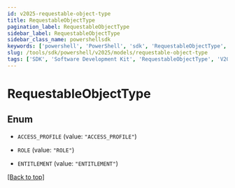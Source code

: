 ```yaml
---
id: v2025-requestable-object-type
title: RequestableObjectType
pagination_label: RequestableObjectType
sidebar_label: RequestableObjectType
sidebar_class_name: powershellsdk
keywords: ['powershell', 'PowerShell', 'sdk', 'RequestableObjectType', 'V2025RequestableObjectType'] 
slug: /tools/sdk/powershell/v2025/models/requestable-object-type
tags: ['SDK', 'Software Development Kit', 'RequestableObjectType', 'V2025RequestableObjectType']
---
```



# RequestableObjectType

## Enum


* `ACCESS_PROFILE` (value: `"ACCESS_PROFILE"`)

* `ROLE` (value: `"ROLE"`)

* `ENTITLEMENT` (value: `"ENTITLEMENT"`)


[[Back to top]](#) 

